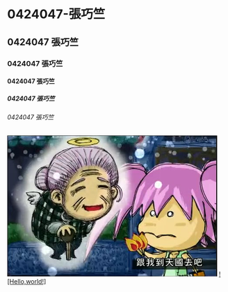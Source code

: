# 0424047-張巧竺
## 0424047 張巧竺
### 0424047 張巧竺
#### 0424047 張巧竺
##### 0424047 張巧竺
###### 0424047 張巧竺
![SayDo](123.jpg "血多")
[![Hello,world!]](https://www.youtube.com/watch?v=uG2rbxfvV80 "Hello,world!")
